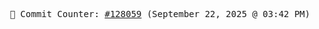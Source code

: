<p align="center">
    <samp>
        📮 Commit Counter: <a href="https://github.com/Javascript-void0/Javascript-void0/commits/main">#128059</a> (September 22, 2025 @ 03:42 PM)
    </samp>
</p>